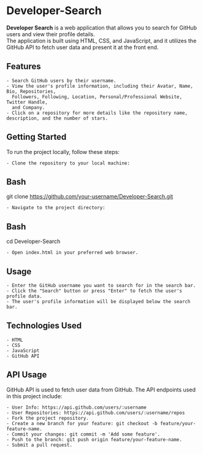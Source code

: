# Developer-Search

<b>Developer Search</b> is a web application that allows you to search for GitHub users and view their profile details. 
<br>
The application is built using HTML, CSS, and JavaScript, and it utilizes the GitHub API to fetch user data and present it at the front end.

## Features

    - Search GitHub users by their username.
    - View the user's profile information, including their Avatar, Name, Bio, Repositories, 
      Followers, Following, Location, Personal/Professional Website, Twitter Handle, 
      and Company.
    - Click on a repository for more details like the repository name, description, and the number of stars.

## Getting Started

To run the project locally, follow these steps:

    - Clone the repository to your local machine:

## Bash

git clone https://github.com/your-username/Developer-Search.git

    - Navigate to the project directory:

## Bash

cd Developer-Search

    - Open index.html in your preferred web browser.

## Usage

    - Enter the GitHub username you want to search for in the search bar.
    - Click the "Search" button or press "Enter" to fetch the user's profile data.
    - The user's profile information will be displayed below the search bar.

## Technologies Used

    - HTML
    - CSS
    - JavaScript
    - GitHub API

## API Usage

GitHub API is used to fetch user data from GitHub. The API endpoints used in this project include:

    - User Info: https://api.github.com/users/:username
    - User Repositories: https://api.github.com/users/:username/repos
    - Fork the project repository.
    - Create a new branch for your feature: git checkout -b feature/your-feature-name.
    - Commit your changes: git commit -m 'Add some feature'.
    - Push to the branch: git push origin feature/your-feature-name.
    - Submit a pull request.

